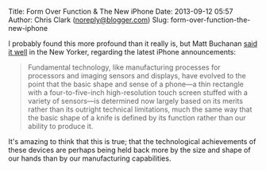 Title: Form Over Function & The New iPhone
Date: 2013-09-12 05:57
Author: Chris Clark (noreply@blogger.com)
Slug: form-over-function-the-new-iphone

I probably found this more profound than it really is, but Matt Buchanan
[said it
well](http://www.newyorker.com/online/blogs/elements/2013/09/the-wonderfully-mundane-new-iphone.html)
in the New Yorker, regarding the latest iPhone announcements:  
  

> Fundamental technology, like manufacturing processes for processors
> and imaging sensors and displays, have evolved to the point that the
> basic shape and sense of a phone—a thin rectangle with a
> four-to-five-inch high-resolution touch screen stuffed with a variety
> of sensors—is determined now largely based on its merits rather than
> its outright technical limitations, much the same way that the basic
> shape of a knife is defined by its function rather than our ability to
> produce it.

  
It's amazing to think that this is true; that the technological
achievements of these devices are perhaps being held back more by the
size and shape of our hands than by our manufacturing capabilities.

</p>

